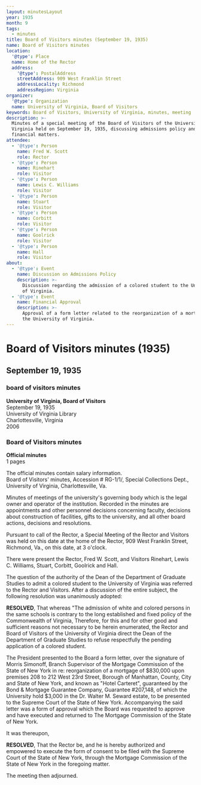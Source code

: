 ```yaml
---
layout: minutesLayout
year: 1935
month: 9
tags:
  - minutes
title: Board of Visitors minutes (September 19, 1935)
name: Board of Visitors minutes
location:
  '@type': Place
  name: Home of the Rector
  address:
    '@type': PostalAddress
    streetAddress: 909 West Franklin Street
    addressLocality: Richmond
    addressRegion: Virginia
organizer:
  '@type': Organization
  name: University of Virginia, Board of Visitors
keywords: Board of Visitors, University of Virginia, minutes, meeting
description: >-
  Minutes of a special meeting of the Board of Visitors of the University of
  Virginia held on September 19, 1935, discussing admissions policy and
  financial matters.
attendee:
  - '@type': Person
    name: Fred W. Scott
    role: Rector
  - '@type': Person
    name: Rinehart
    role: Visitor
  - '@type': Person
    name: Lewis C. Williams
    role: Visitor
  - '@type': Person
    name: Stuart
    role: Visitor
  - '@type': Person
    name: Corbitt
    role: Visitor
  - '@type': Person
    name: Goolrick
    role: Visitor
  - '@type': Person
    name: Hall
    role: Visitor
about:
  - '@type': Event
    name: Discussion on Admissions Policy
    description: >-
      Discussion regarding the admission of a colored student to the University
      of Virginia.
  - '@type': Event
    name: Financial Approval
    description: >-
      Approval of a form letter related to the reorganization of a mortgage for
      the University of Virginia.
---
```


<!-- altadded -->
<!-- altadded -->

<!-- llmmeta -->



<!-- llmformatted -->

# Board of Visitors minutes (1935)

## September 19, 1935

### board of visitors minutes

**University of Virginia, Board of Visitors**\
September 19, 1935\
University of Virginia Library\
Charlottesville, Virginia\
2006

### Board of Visitors minutes

**Official minutes**\
1 pages

The official minutes contain salary information.\
Board of Visitors' minutes, Accession # RG-1/1/, Special Collections Dept., University of Virginia, Charlottesville, Va.

Minutes of meetings of the university's governing body which is the legal owner and operator of the institution. Recorded in the minutes are appointments and other personnel decisions concerning faculty, decisions about construction of facilities, gifts to the university, and all other board actions, decisions and resolutions.

Pursuant to call of the Rector, a Special Meeting of the Rector and Visitors was held on this date at the home of the Rector, 909 West Franklin Street, Richmond, Va., on this date, at 3 o'clock.

There were present the Rector, Fred W. Scott, and Visitors Rinehart, Lewis C. Williams, Stuart, Corbitt, Goolrick and Hall.

The question of the authority of the Dean of the Department of Graduate Studies to admit a colored student to the University of Virginia was referred to the Rector and Visitors. After a discussion of the entire subject, the following resolution was unanimously adopted:

**RESOLVED**, That whereas "The admission of white and colored persons in the same schools is contrary to the long established and fixed policy of the Commonwealth of Virginia, Therefore, for this and for other good and sufficient reasons not necessary to be herein enumerated, the Rector and Board of Visitors of the University of Virginia direct the Dean of the Department of Graduate Studies to refuse respectfully the pending application of a colored student.

The President presented to the Board a form letter, over the signature of Morris Simonoff, Branch Supervisor of the Mortgage Commission of the State of New York in re: reorganization of a mortgage of $830,000 upon premises 208 to 212 West 23rd Street, Borough of Manhattan, County, City and State of New York, and known as "Hotel Carteret", guaranteed by the Bond & Mortgage Guarantee Company, Guarantee #207,148, of which the University hold $3,000 in the Dr. Walter M. Seward estate, to be presented to the Supreme Court of the State of New York. Accompanying the said letter was a form of approval which the Board was requested to approve and have executed and returned to The Mortgage Commission of the State of New York.

It was thereupon,

**RESOLVED**, That the Rector be, and he is hereby authorized and empowered to execute the form of consent to be filed with the Supreme Court of the State of New York, through the Mortgage Commission of the State of New York in the foregoing matter.

The meeting then adjourned.
